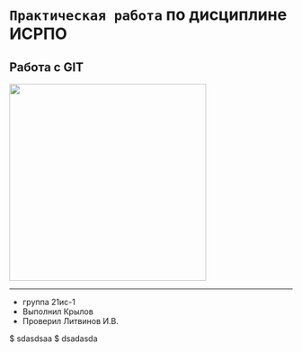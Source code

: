 # ``Практическая работа`` по дисциплине ИСРПО

## Работа с GIT
 
<p><img src="https://primamediamts.servicecdn.ru/f/big/3507/3506788.jpg" width = "350"></p>
 
<p><a href="https://ru.wikipedia.org/wiki/%D0%97%D0%BE%D0%BE%D1%84%D0%B8%D0%BB%D0%B8%D1%8F"></a></p>
 
-----
 
* группа 21ис-1
* Выполнил Крылов
* Проверил Литвинов И.В.
 
$ sdasdsaa
$ dsadasda
